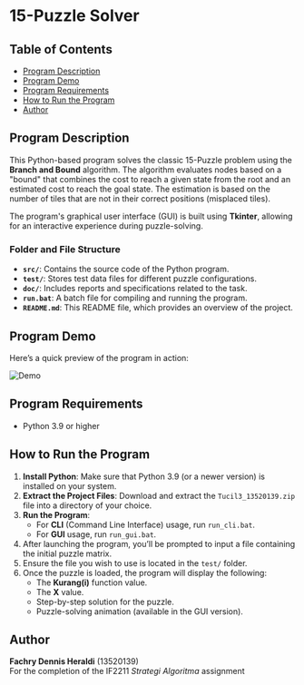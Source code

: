 # 15-Puzzle Solver

## Table of Contents

- [Program Description](#program-description)
- [Program Demo](#program-demo)
- [Program Requirements](#program-requirements)
- [How to Run the Program](#how-to-run-the-program)
- [Author](#author)

## Program Description

This Python-based program solves the classic 15-Puzzle problem using the **Branch and Bound** algorithm. The algorithm evaluates nodes based on a "bound" that combines the cost to reach a given state from the root and an estimated cost to reach the goal state. The estimation is based on the number of tiles that are not in their correct positions (misplaced tiles).

The program's graphical user interface (GUI) is built using **Tkinter**, allowing for an interactive experience during puzzle-solving.

### Folder and File Structure

- **`src/`**: Contains the source code of the Python program.
- **`test/`**: Stores test data files for different puzzle configurations.
- **`doc/`**: Includes reports and specifications related to the task.
- **`run.bat`**: A batch file for compiling and running the program.
- **`README.md`**: This README file, which provides an overview of the project.

## Program Demo

Here’s a quick preview of the program in action:

![Demo](https://user-images.githubusercontent.com/71638224/161409246-b03d4764-192f-4bde-899b-065d9d575be5.gif)

## Program Requirements

- Python 3.9 or higher

## How to Run the Program

1. **Install Python**: Make sure that Python 3.9 (or a newer version) is installed on your system.
2. **Extract the Project Files**: Download and extract the `Tucil3_13520139.zip` file into a directory of your choice.
3. **Run the Program**:
   - For **CLI** (Command Line Interface) usage, run `run_cli.bat`.
   - For **GUI** usage, run `run_gui.bat`.
4. After launching the program, you’ll be prompted to input a file containing the initial puzzle matrix.
5. Ensure the file you wish to use is located in the `test/` folder.
6. Once the puzzle is loaded, the program will display the following:
   - The **Kurang(i)** function value.
   - The **X** value.
   - Step-by-step solution for the puzzle.
   - Puzzle-solving animation (available in the GUI version).

## Author

**Fachry Dennis Heraldi** (13520139)  
For the completion of the IF2211 *Strategi Algoritma* assignment
